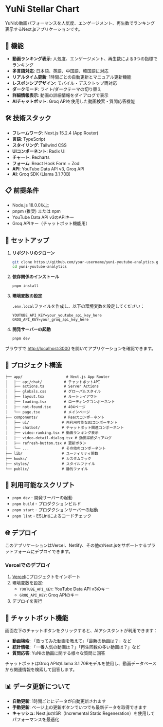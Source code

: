 # YuNi Stellar Chart

YuNiの動画パフォーマンスを人気度、エンゲージメント、再生数でランキング表示するNext.jsアプリケーションです。

## 🌟 機能

- **動画ランキング表示**: 人気度、エンゲージメント、再生数による3つの指標でランキング
- **多言語対応**: 日本語、英語、中国語、韓国語に対応
- **リアルタイム更新**: 1時間ごとの自動更新とマニュアル更新機能
- **レスポンシブデザイン**: モバイル・デスクトップ両対応
- **ダークモード**: ライト/ダークテーマの切り替え
- **詳細情報表示**: 動画の詳細情報をダイアログで表示
- **AIチャットボット**: Groq APIを使用した動画検索・質問応答機能

## 🛠️ 技術スタック

- **フレームワーク**: Next.js 15.2.4 (App Router)
- **言語**: TypeScript
- **スタイリング**: Tailwind CSS
- **UIコンポーネント**: Radix UI
- **チャート**: Recharts
- **フォーム**: React Hook Form + Zod
- **API**: YouTube Data API v3, Groq API
- **AI**: Groq SDK (Llama 3.1 70B)

## 📋 前提条件

- Node.js 18.0.0以上
- pnpm (推奨) または npm
- YouTube Data API v3のAPIキー
- Groq APIキー（チャットボット機能用）

## 🚀 セットアップ

1. **リポジトリのクローン**
   ```bash
   git clone https://github.com/your-username/yuni-youtube-analytics.git
   cd yuni-youtube-analytics
   ```

2. **依存関係のインストール**
   ```bash
   pnpm install
   ```

3. **環境変数の設定**
   
   `.env.local`ファイルを作成し、以下の環境変数を設定してください：
   ```env
   YOUTUBE_API_KEY=your_youtube_api_key_here
   GROQ_API_KEY=your_groq_api_key_here
   ```

4. **開発サーバーの起動**
   ```bash
   pnpm dev
   ```

 ブラウザで [http://localhost:3000](http://localhost:3000) を開いてアプリケーションを確認できます。

## 📁 プロジェクト構造

```
├── app/                    # Next.js App Router
│   ├── api/chat/          # チャットボットAPI
│   ├── actions.ts         # Server Actions
│   ├── globals.css        # グローバルスタイル
│   ├── layout.tsx         # ルートレイアウト
│   ├── loading.tsx        # ローディングコンポーネント
│   ├── not-found.tsx      # 404ページ
│   └── page.tsx           # メインページ
├── components/            # Reactコンポーネント
│   ├── ui/               # 再利用可能なUIコンポーネント
│   ├── chatbot/          # チャットボット関連コンポーネント
│   ├── video-ranking.tsx # 動画ランキング表示
│   ├── video-detail-dialog.tsx # 動画詳細ダイアログ
│   ├── refresh-button.tsx # 更新ボタン
│   └── ...               # その他のコンポーネント
├── lib/                  # ユーティリティ関数
├── hooks/                # カスタムフック
├── styles/               # スタイルファイル
└── public/               # 静的ファイル
```

## 🔧 利用可能なスクリプト

- `pnpm dev` - 開発サーバーの起動
- `pnpm build` - プロダクションビルド
- `pnpm start` - プロダクションサーバーの起動
- `pnpm lint` - ESLintによるコードチェック

## 🌐 デプロイ

このアプリケーションはVercel、Netlify、その他のNext.jsをサポートするプラットフォームにデプロイできます。

### Vercelでのデプロイ

1. [Vercel](https://vercel.com)にプロジェクトをインポート
2. 環境変数を設定:
   - `YOUTUBE_API_KEY`: YouTube Data API v3のキー
   - `GROQ_API_KEY`: Groq APIのキー
3. デプロイを実行

## 🤖 チャットボット機能

画面左下のチャットボタンをクリックすると、AIアシスタントが利用できます：

- **動画検索**: 「歌ってみた動画を教えて」「最新の動画は？」など
- **統計情報**: 「一番人気の動画は？」「再生回数の多い動画は？」など
- **質問応答**: YuNiの動画に関する様々な質問に回答

チャットボットはGroq APIのLlama 3.1 70Bモデルを使用し、動画データベースから関連情報を検索して回答します。

## 📊 データ更新について

- **自動更新**: 1時間ごとにデータが自動更新されます
- **手動更新**: ページ上の更新ボタンでいつでも最新データを取得できます
- **キャッシュ**: Next.jsのISR（Incremental Static Regeneration）を使用してパフォーマンスを最適化
